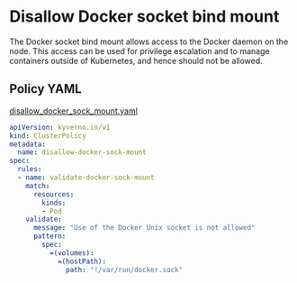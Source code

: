 # Disallow Docker socket bind mount

The Docker socket bind mount allows access to the 
Docker daemon on the node. This access can be used for privilege escalation and 
to manage containers outside of Kubernetes, and hence should not be allowed.  

## Policy YAML 

[disallow_docker_sock_mount.yaml](best_practices/disallow_docker_sock_mount.yaml) 

````yaml
apiVersion: kyverno.io/v1
kind: ClusterPolicy
metadata:
  name: disallow-docker-sock-mount
spec:
  rules:
  - name: validate-docker-sock-mount
    match:
      resources:
        kinds:
        - Pod
    validate:
      message: "Use of the Docker Unix socket is not allowed"
      pattern:
        spec:
          =(volumes):
            =(hostPath):
              path: "!/var/run/docker.sock"
````
